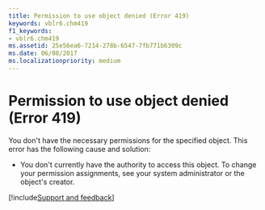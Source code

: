 ```yaml
---
title: Permission to use object denied (Error 419)
keywords: vblr6.chm419
f1_keywords:
- vblr6.chm419
ms.assetid: 25e56ea6-7214-278b-6547-7fb771b6309c
ms.date: 06/08/2017
ms.localizationpriority: medium
---
```



# Permission to use object denied (Error 419)

You don't have the necessary permissions for the specified object. This error has the following cause and solution:



- You don't currently have the authority to access this object. To change your permission assignments, see your system administrator or the object's creator.

[!include[Support and feedback](~/includes/feedback-boilerplate.md)]